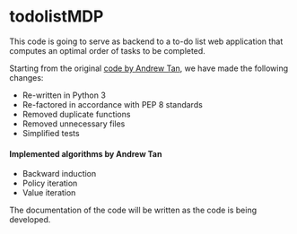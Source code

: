 # todolistMDP

This code is going to serve as backend to a to-do list web application that computes an optimal order of tasks to be completed.

Starting from the original [code by Andrew Tan](https://github.com/andrewztan/todolistMDP), we have made the following changes:
- Re-written in Python 3
- Re-factored in accordance with PEP 8 standards
- Removed duplicate functions
- Removed unnecessary files
- Simplified tests

#### Implemented algorithms by Andrew Tan
- Backward induction
- Policy iteration
- Value iteration

The documentation of the code will be written as the code is being developed.
